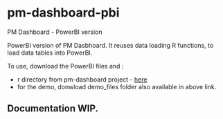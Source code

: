 # pm-dashboard-pbi
PM Dashboard - PowerBI version

PowerBI version of PM Dasbhoard. It reuses data loading R functions, to load data tables into PowerBI.

To use, download the PowerBI files and :

- r directory from pm-dashboard project - [here](https://github.com/carlosyanez/pm-dashboard/tree/master/shiny)
- for the demo, donwload demo_files folder also available in above link.


## Documentation WIP.

